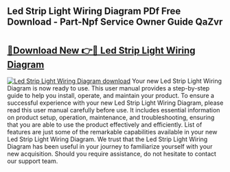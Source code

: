 ## Led Strip Light Wiring Diagram PDf Free Download - Part-Npf Service Owner Guide QaZvr

# <h2><a href="http://dftwq33.blite.top/?on=Led+Strip+Light+Wiring+Diagram">🔗Download New 👉🔴 Led Strip Light Wiring Diagram</a></h2>

[![Led Strip Light Wiring Diagram download](https://i.imgur.com/lujVjoI.png)](http://dftwq33.blite.top/?on=Led+Strip+Light+Wiring+Diagram)
Your new Led Strip Light Wiring Diagram is now ready to use. This user manual provides a step-by-step guide to help you install, operate, and maintain your product. To ensure a successful experience with your new Led Strip Light Wiring Diagram, please read this user manual carefully before use. It includes essential information on product setup, operation, maintenance, and troubleshooting, ensuring that you are able to use the product effectively and efficiently. List of features are just some of the remarkable capabilities available in your new Led Strip Light Wiring Diagram. We trust that the Led Strip Light Wiring Diagram has been useful in your journey to familiarize yourself with your new acquisition. Should you require assistance, do not hesitate to contact our support team.
